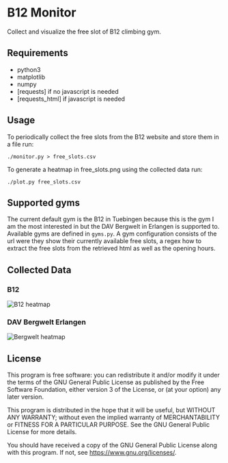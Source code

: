 # B12 Monitor

Collect and visualize the free slot of B12 climbing gym.

## Requirements

* python3
* matplotlib
* numpy
* [requests] if no javascript is needed
* [requests_html] if javascript is needed

## Usage

To periodically collect the free slots from the B12 website and store them in a file run:

`./monitor.py > free_slots.csv`

To generate a heatmap in free\_slots.png using the collected data run:

`./plot.py free_slots.csv`

## Supported gyms

The current default gym is the B12 in Tuebingen because this is the gym I am
the most interested in but the DAV Bergwelt in Erlangen is supported to.
Available gyms are defined in `gyms.py`.
A gym configuration consists of the url were they show their currently available
free slots, a regex how to extract the free slots from the retrieved html as well
as the opening hours.

## Collected Data

### B12

<img src="https://muhq.space/B12.png" alt="B12 heatmap"/>

### DAV Bergwelt Erlangen

<img src="https://muhq.space/BergWeltErlangen.png" alt="Bergwelt heatmap"/>

## License

This program is free software: you can redistribute it and/or modify
it under the terms of the GNU General Public License as published by
the Free Software Foundation, either version 3 of the License, or
(at your option) any later version.

This program is distributed in the hope that it will be useful,
but WITHOUT ANY WARRANTY; without even the implied warranty of
MERCHANTABILITY or FITNESS FOR A PARTICULAR PURPOSE.  See the
GNU General Public License for more details.

You should have received a copy of the GNU General Public License
along with this program.  If not, see <https://www.gnu.org/licenses/>.
